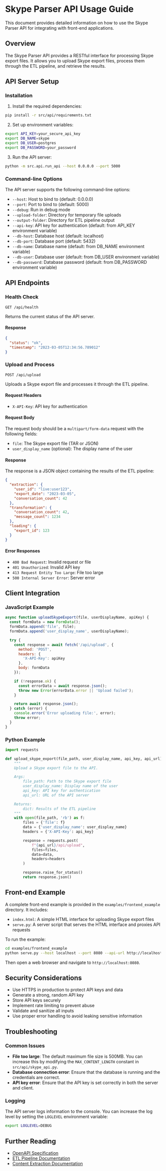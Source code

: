 # Skype Parser API Usage Guide

This document provides detailed information on how to use the Skype Parser API for integrating with front-end applications.

## Overview

The Skype Parser API provides a RESTful interface for processing Skype export files. It allows you to upload Skype export files, process them through the ETL pipeline, and retrieve the results.

## API Server Setup

### Installation

1. Install the required dependencies:

```bash
pip install -r src/api/requirements.txt
```

2. Set up environment variables:

```bash
export API_KEY=your_secure_api_key
export DB_NAME=skype
export DB_USER=postgres
export DB_PASSWORD=your_password
```

3. Run the API server:

```bash
python -m src.api.run_api --host 0.0.0.0 --port 5000
```

### Command-line Options

The API server supports the following command-line options:

- `--host`: Host to bind to (default: 0.0.0.0)
- `--port`: Port to bind to (default: 5000)
- `--debug`: Run in debug mode
- `--upload-folder`: Directory for temporary file uploads
- `--output-folder`: Directory for ETL pipeline output
- `--api-key`: API key for authentication (default: from API_KEY environment variable)
- `--db-host`: Database host (default: localhost)
- `--db-port`: Database port (default: 5432)
- `--db-name`: Database name (default: from DB_NAME environment variable)
- `--db-user`: Database user (default: from DB_USER environment variable)
- `--db-password`: Database password (default: from DB_PASSWORD environment variable)

## API Endpoints

### Health Check

```
GET /api/health
```

Returns the current status of the API server.

#### Response

```json
{
  "status": "ok",
  "timestamp": "2023-03-05T12:34:56.789012"
}
```

### Upload and Process

```
POST /api/upload
```

Uploads a Skype export file and processes it through the ETL pipeline.

#### Request Headers

- `X-API-Key`: API key for authentication

#### Request Body

The request body should be a `multipart/form-data` request with the following fields:

- `file`: The Skype export file (TAR or JSON)
- `user_display_name` (optional): The display name of the user

#### Response

The response is a JSON object containing the results of the ETL pipeline:

```json
{
  "extraction": {
    "user_id": "live:user123",
    "export_date": "2023-03-05",
    "conversation_count": 42
  },
  "transformation": {
    "conversation_count": 42,
    "message_count": 1234
  },
  "loading": {
    "export_id": 123
  }
}
```

#### Error Responses

- `400 Bad Request`: Invalid request or file
- `401 Unauthorized`: Invalid API key
- `413 Request Entity Too Large`: File too large
- `500 Internal Server Error`: Server error

## Client Integration

### JavaScript Example

```javascript
async function uploadSkypeExport(file, userDisplayName, apiKey) {
  const formData = new FormData();
  formData.append('file', file);
  formData.append('user_display_name', userDisplayName);

  try {
    const response = await fetch('/api/upload', {
      method: 'POST',
      headers: {
        'X-API-Key': apiKey
      },
      body: formData
    });

    if (!response.ok) {
      const errorData = await response.json();
      throw new Error(errorData.error || 'Upload failed');
    }

    return await response.json();
  } catch (error) {
    console.error('Error uploading file:', error);
    throw error;
  }
}
```

### Python Example

```python
import requests

def upload_skype_export(file_path, user_display_name, api_key, api_url):
    """
    Upload a Skype export file to the API.

    Args:
        file_path: Path to the Skype export file
        user_display_name: Display name of the user
        api_key: API key for authentication
        api_url: URL of the API server

    Returns:
        dict: Results of the ETL pipeline
    """
    with open(file_path, 'rb') as f:
        files = {'file': f}
        data = {'user_display_name': user_display_name}
        headers = {'X-API-Key': api_key}

        response = requests.post(
            f"{api_url}/api/upload",
            files=files,
            data=data,
            headers=headers
        )

        response.raise_for_status()
        return response.json()
```

## Front-end Example

A complete front-end example is provided in the `examples/frontend_example` directory. It includes:

- `index.html`: A simple HTML interface for uploading Skype export files
- `serve.py`: A server script that serves the HTML interface and proxies API requests

To run the example:

```bash
cd examples/frontend_example
python serve.py --host localhost --port 8080 --api-url http://localhost:5000
```

Then open a web browser and navigate to `http://localhost:8080`.

## Security Considerations

- Use HTTPS in production to protect API keys and data
- Generate a strong, random API key
- Store API keys securely
- Implement rate limiting to prevent abuse
- Validate and sanitize all inputs
- Use proper error handling to avoid leaking sensitive information

## Troubleshooting

### Common Issues

- **File too large**: The default maximum file size is 500MB. You can increase this by modifying the `MAX_CONTENT_LENGTH` constant in `src/api/skype_api.py`.
- **Database connection error**: Ensure that the database is running and the credentials are correct.
- **API key error**: Ensure that the API key is set correctly in both the server and client.

### Logging

The API server logs information to the console. You can increase the log level by setting the `LOGLEVEL` environment variable:

```bash
export LOGLEVEL=DEBUG
```

## Further Reading

- [OpenAPI Specification](../docs/API.md)
- [ETL Pipeline Documentation](../docs/ETL_PIPELINE.md)
- [Content Extraction Documentation](../docs/CONTENT_EXTRACTION.md)